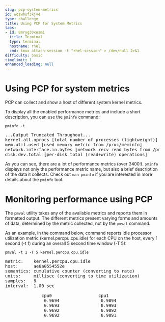 ```yaml
---
slug: pcp-system-metrics
id: wqzwhuf3kjve
type: challenge
title: Using PCP for System Metrics
tabs:
- id: 8mryg30xesm1
  title: Terminal
  type: terminal
  hostname: rhel
  cmd: tmux attach-session -t "rhel-session" > /dev/null 2>&1
difficulty: basic
timelimit: 1
enhanced_loading: null
---
```

Using PCP for system metrics
===

PCP can collect and show a host of different system kernel metrics.

To display all the enabled performance metrics and include a short description, you can use the `pminfo` command:

```bash,run
pminfo -t
```

<pre class="file">
...Output Truncated Throughout...
kernel.all.nprocs [total number of processes (lightweight)]
mem.util.used [used memory metric from /proc/meminfo]
network.interface.in.bytes [network recv read bytes from /proc/net/dev per network interface]
disk.dev.total [per-disk total (read+write) operations]
</pre>

As you can see, there are a lot of performance metrics (over 3400!). `pminfo` displays not only the performance metric name, but also a brief description of the data it collects. Check out `man pminfo` if you are interested in more details about the `pminfo` tool.

Monitoring performance using PCP
===

The `pmval` utility takes any of the available metrics and reports them in formatted output. The different metrics present varying forms and amounts of data, determined by the metric collected, not by the `pmval` command.

As an example, in the command below, command reports idle processor utilization metric (kernel.percpu.cpu.idle) for each CPU on the host, every 1 second (-t 1) during an overall 5 second time window (-T 5):

```bash,run
pmval -t 1 -T 5 kernel.percpu.cpu.idle
```

<pre class="file">
metric:    kernel.percpu.cpu.idle
host:      ae6a0554552e
semantics: cumulative counter (converting to rate)
units:     millisec (converting to time utilization)
samples:   6
interval:  1.00 sec

              cpu0                  cpu1
               0.9694                0.9894
               0.9693                0.9993
               0.9692                0.9892
               0.9692                0.9891
</pre>
